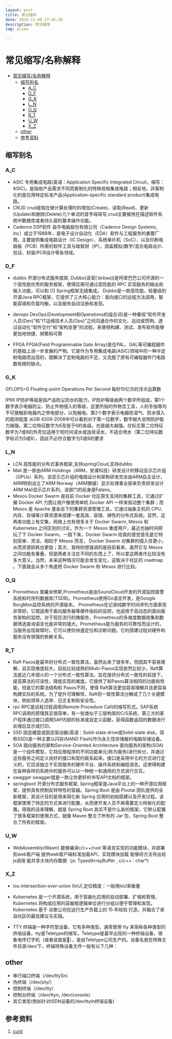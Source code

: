 ```yaml
---
layout: post
title: 常见缩写
date: 2019-11-08 17:45:20
description: 常见缩写
tag: alias

---
```


# 常见缩写/名称解释

- [常见缩写/名称解释](#%e5%b8%b8%e8%a7%81%e7%bc%a9%e5%86%99%e5%90%8d%e7%a7%b0%e8%a7%a3%e9%87%8a)
  - [缩写别名](#%e7%bc%a9%e5%86%99%e5%88%ab%e5%90%8d)
    - [A_C](#ac)
    - [D_F](#df)
    - [G_K](#gk)
    - [L_N](#ln)
    - [O_Q](#oq)
    - [R_T](#rt)
    - [U_W](#uw)
    - [X_Z](#xz)
  - [other](#other)
  - [参考资料](#%e5%8f%82%e8%80%83%e8%b5%84%e6%96%99)

## 缩写别名

### A_C

- ASIC
    专用集成电路(英语：Application Specific Integrated Circuit，缩写：ASIC)，是指依产品需求不同而客制化的特殊规格集成电路；相反地，非客制化的是应用特定标准产品(Application-specific standard product)集成电路。
- CRUD
    crud是指在做计算处理时的增加(Create)、读取(Read)、更新(Update)和删除(Delete)几个单词的首字母简写,crud主要被用在描述软件系统中数据库或者持久层的基本操作功能。
- Cadence
    DSP软件
    益华电脑股份有限公司（Cadence Design Systems, Inc）成立于1988年，是电子设计自动化（EDA）软件与工程服务的重要厂商，主要提供集成电路设计（IC Design）、系统单片机（SoC）、以及印刷电路板（PCB）所需的软件工具与硅智财（IP），涵盖模拟/数字/混合电路设计、验证、封装/PCB设计等各领域。

### D_F

- dubbo
    开源分布式服务框架,
    Dubbo(读音[ˈdʌbəʊ])是阿里巴巴公司开源的一个高性能优秀的服务框架，使得应用可通过高性能的 RPC 实现服务的输出和输入功能，可以和 [1]  Spring框架无缝集成。
    Dubbo是一款高性能、轻量级的开源Java RPC框架，它提供了三大核心能力：面向接口的远程方法调用，智能容错和负载均衡，以及服务自动注册和发现。

- devops
      DevOps(Development和Operations的组合词)是一种重视“软件开发人员(Dev)”和“IT运维技术人员(Ops)”之间沟通合作的文化、运动或惯例。透过自动化“软件交付”和“架构变更”的流程，来使得构建、测试、发布软件能够更加地快捷、频繁和可靠

- FPGA
    FPGA(Field Programmable Gate Array)是在PAL、GAL等可编程器件的基础上进一步发展的产物。它是作为专用集成电路(ASIC)领域中的一种半定制电路而出现的，既解决了定制电路的不足，又克服了原有可编程器件门电路数有限的缺点。

### G_K

GFLOPS=G Floating-point Operations Per Second
每秒10亿次的浮点运算数

IP66
IP防护等级是指产品防尘防水的能力，IP防护等级由两个数字所组成，第1个数字表示电器防尘、防止外物侵入的等级，这里所指的外物含工具，人的手指等均不可接触到电器内之带电部分，以免触电。第2个数字表示电器防湿气、防水侵入的密闭程度
从GB 4208-2008中可以看到对于第一位数字，数字越大说明防护能力越强。第二位特征数字为6及低于6的各级，也是越大越强。仅标志第二位特征数字为7或8的外壳仅适用于短时间浸水或连续浸水，不适合喷水（第二位特征数字标识为5或6），因此不必符合数字为5或6的要求

### L_N

- LCN
    高性能的分布式事务框架,支持springCloud,支持dubbo
- Mali
     是一款由ARM Holdings（ARM，安谋科技）研发设计的移动显示芯片组（GPUs）系列。该显示芯片组的电路设计和架构研发完全由ARM自主设计，ARM特别设立了ARM Norway（ARM挪威）显示处理事业部来负责研发设计ARM Mali显示芯片系列，该部门的前身是Falanx。
- Mesos
    Docker Swarm 是目前 Docker 社区原生支持的集群工具，它通过扩展 Docker API 力图让用户像使用单机 Docker API 一样来驱动整个集群；而 Mesos 是 Apache 基金会下的集群资源管理工具，它通过抽象主机的 CPU、内存、存储等计算资源来搭建一套高效、容错、弹性的分布式系统。显然，这两者功能上有交集，网络上也有很多关于 Docker Swarm, Mesos 和 Kubernetes 之间区别的讨论，作为一个 Mesos 重度用户，最近也抽时间把玩了下 Docker Swarm。一路下来，Docker Swarm 给我的感觉首先是它特别简单、灵活，相较于 Mesos 而言， Docker Swarm 对集群的侵入性更小，从而资源损耗也更低；其次，我特别想强调的是目前看来，虽然它与 Mesos 之间功能有重叠，但是两者关注在不同的东西上了，所以拿这两者作比较没有多大意义。当然，未来这种情况可能会发生变化，这取决于社区的 roadmap 。下面我会从多个角度把 Docker Swarm 和 Mesos 进行比较。

### O_Q

- Prometheus
    普羅米修斯,Prometheus是由SoundCloud开发的开源监控报警系统和时序列数据库(TSDB)。Prometheus使用Go语言开发，是Google BorgMon监控系统的开源版本。
    Prometheus在记录纯数字时间序列方面表现非常好。它既适用于面向服务器等硬件指标的监控，也适用于高动态的面向服务架构的监控。对于现在流行的微服务，Prometheus的多维度数据收集和数据筛选查询语言也是非常的强大。Prometheus是为服务的可靠性而设计的，当服务出现故障时，它可以使你快速定位和诊断问题。它的搭建过程对硬件和服务没有很强的依赖关系。

### R_T

- Raft
    Paxos是最早的分布式一致性算法，虽然出来了很多年，但因其不容易理解，且实现难度较大，目前比较成熟的Multi-Paxos实现依然比较少。Raft算法是近几年很火的一个分布式一致性算法，旨在提供分布式一致性的前提下，提高算法的可读性，降低实现的难度。它提供了和Paxos算法相同的功能和性能，但是它的算法结构和 Paxos不同，使得 Raft算法更加容易理解并且更容易构建实际的系统。为了提升可理解性，Raft将一致性算法分解成了几个关键模块，例如领导人选举、日志复制和安全性。
- rpc
    RPC是远程过程调用(Remote Procedure Call)的缩写形式。SAP系统RPC调用的原理其实很简单，有一些类似于三层构架的C/S系统，第三方的客户程序通过接口调用SAP内部的标准或自定义函数，获得函数返回的数据进行处理后显示或打印。
- SSD
    固态硬盘或固态驱动器(英语：Solid-state drive或Solid-state disk，简称SSD)是一种主要以闪存(NAND Flash)作为永久性存储器的电脑存储设备。
- SOA
    面向服务的架构Service-Oriented Architecture    面向服务的架构(SOA)是一个组件模型，它将应用程序的不同功能单元(称为服务)进行拆分，并通过这些服务之间定义良好的接口和契约联系起来。接口是采用中立的方式进行定义的，它应该独立于实现服务的硬件平台、操作系统和编程语言。这使得构建在各种各样的系统中的服务可以以一种统一和通用的方式进行交互。
- swagger
    swagger就是一款让你更好的书写API文档的框架。
- springboot
    开源分布式服务框架,
    Spring框架是Java平台上的一种开源应用框架，提供具有控制反转特性的容器。Spring Boot 是由 Pivotal 团队提供的全新框架，其设计目的是用来简化新 Spring 应用的初始搭建以及开发过程。该框架使用了特定的方式来进行配置，从而使开发人员不再需要定义样板化的配置。用我的话来理解，就是 Spring Boot 其实不是什么新的框架，它默认配置了很多框架的使用方式，就像 Maven 整合了所有的 Jar 包，Spring Boot 整合了所有的框架。

### U_W

- WebAssembly(Wasm)
    能够编译c/c++/rust 等语言实现的功能模块，并部署到web客户端
    提供web客户端标准加载API，实现模块加载
    能够将方法导出给js调用
    能共享大块内存数据（js: TypedArrayBuffer ,  c/c++ : char*)

### X_Z

- Iou
    intersection-over-union (IoU),定位精度：一般用IoU来衡量
- Kubernetes
    是一个开源系统，用于容器化应用的自动部署、扩缩和管理。
    Kubernetes 将构成应用的容器按逻辑单位进行分组以便于管理和发现。 Kubernetes 基于 谷歌公司在运行生产负载上的 15 年经验 打造，并融合了来自社区的最佳建议与实践。

- TTY
    终端是一种字符型设备，它有多种类型，通常使用 tty 来简称各种类型的终端设备。tty是Teletype的缩写。Teletype是最早出现的一种终端设备，很象电传打字机（或者说就是），是由Teletype公司生产的。设备名放在特殊文件目录/dev/下，终端特殊设备文件一般有以下几种：

## other

- 串行端口终端（/dev/ttySn）
- 伪终端（/dev/pty/）
- 控制终端（/dev/tty）
- 控制台终端（/dev/ttyn, /dev/console）
- 其它类型(例如针对ISDN设备的/dev/ttyIn终端设备)

## 参考资料

1. [curd](https://baike.baidu.com/item/CRUD)
